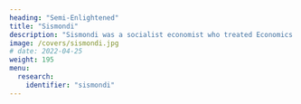 ```yaml
---
heading: "Semi-Enlightened"
title: "Sismondi"
description: "Sismondi was a socialist economist who treated Economics as beneficence"
image: /covers/sismondi.jpg
# date: 2022-04-25
weight: 195
menu:
  research:
    identifier: "sismondi"
---
```

